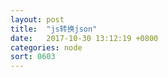 ```yaml
---
layout: post
title:  "js转换json"
date:   2017-10-30 13:12:19 +0800
categories: node
sort: 0603
---
```



